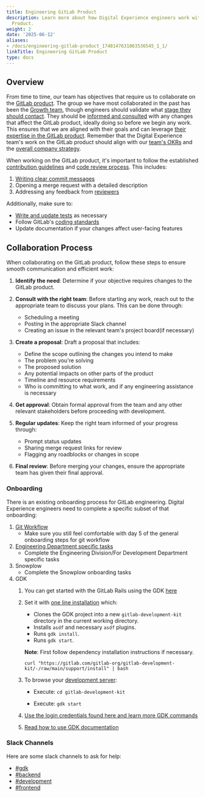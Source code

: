 ```yaml
---
title: Engineering GitLab Product
description: Learn more about how Digital Experience engineers work with the GitLab
  Product.
weight: 2
date: '2025-06-12'
aliases:
- /docs/engineering-gitlab-product_1748147631863536545_1_1/
linkTitle: Engineering GitLab Product
type: docs
---
```


## Overview

From time to time, our team has objectives that require us to collaborate on the [GitLab product](https://gitlab.com/gitlab-org/gitlab). The group we have most collaborated in the past has been the [Growth team](/handbook/engineering/development/growth/), though engineers should validate what [stage they should contact](/handbook/product/categories/). They should be [informed and consulted](/handbook/people-group/directly-responsible-individuals/#dri-consulted-informed-dci) with any changes that affect the GitLab product, ideally doing so before we begin any work. This ensures that we are aligned with their goals and can leverage [their expertise in the GitLab product](/handbook/values/#reach-across-company-departments). Remember that the Digital Experience team's work on the GitLab product should align with our [team's OKRs](/handbook/company/okrs/) and the [overall company strategy](/handbook/company/strategy/).

When working on the GitLab product, it's important to follow the established [contribution guidelines](https://docs.gitlab.com/ee/development/contributing/) and [code review process](https://docs.gitlab.com/ee/development/code_review.html). This includes:

1. [Writing clear commit messages](https://docs.gitlab.com/ee/development/contributing/merge_request_workflow.html#commit-messages-guidelines)
2. Opening a merge request with a detailed description
3. Addressing any feedback from [reviewers](https://docs.gitlab.com/ee/development/code_review.html#reviewer-roulette)

Additionally, make sure to:

- [Write and update tests](https://docs.gitlab.com/ee/development/code_review.html#quality) as necessary
- Follow GitLab's [coding standards](https://docs.gitlab.com/ee/development/contributing/style_guides/)
- Update documentation if your changes affect user-facing features

## Collaboration Process

When collaborating on the GitLab product, follow these steps to ensure smooth communication and efficient work:

1. **Identify the need**: Determine if your objective requires changes to the GitLab product.

2. **Consult with the right team**: Before starting any work, reach out to the appropriate team to discuss your plans. This can be done through:
   - Scheduling a meeting
   - Posting in the appropriate Slack channel
   - Creating an issue in the relevant team's project board(if necessary)

3. **Create a proposal**: Draft a proposal that includes:
   - Define the scope outlining the changes you intend to make
   - The problem you're solving
   - The proposed solution
   - Any potential impacts on other parts of the product
   - Timeline and resource requirements
   - Who is committing to what work, and if any engineering assistance is necessary

4. **Get approval**: Obtain formal approval from the team and any other relevant stakeholders before proceeding with development.

5. **Regular updates**: Keep the right team informed of your progress through:
   - Prompt status updates
   - Sharing merge request links for review
   - Flagging any roadblocks or changes in scope

6. **Final review**: Before merging your changes, ensure the appropriate team has given their final approval.

### Onboarding

There is an existing onboarding process for GitLab engineering. Digital Experience engineers need to complete a specific subset of that onboarding:

1. [Git Workflow](https://gitlab.com/gitlab-com/people-group/people-operations/employment-templates/-/blob/main/.gitlab/issue_templates/onboarding.md#day-5-git)
   - Make sure you still feel comfortable with day 5 of the general onboarding steps for git workflow
2. [Engineering Department specific tasks](https://gitlab.com/gitlab-com/people-group/people-operations/employment-templates/-/blob/main/.gitlab/issue_templates/onboarding_tasks/department_development.md)
   - Complete the Engineering Division/For Development Department specific tasks
3. Snowplow
   - Complete the Snowplow onboarding tasks
4. GDK
   1. You can get started with the GitLab Rails using the GDK [here](https://gitlab.com/gitlab-org/gitlab-development-kit)
   2. Set it with [one line installation](https://gitlab.com/gitlab-org/gitlab-development-kit#supported-methods) which:
      - Clones the GDK project into a new `gitlab-development-kit` directory in the current working directory.
      - Installs `asdf` and necessary `asdf` plugins.
      - Runs `gdk install`.
      - Runs `gdk start`.

      **Note**:  First follow dependency installation instructions if necessary.

      `curl "https://gitlab.com/gitlab-org/gitlab-development-kit/-/raw/main/support/install" | bash`
   3. To browse your [development server](https://gitlab.com/gitlab-org/gitlab-development-kit/-/blob/main/doc/howto/browse.md):

      - Execute: `cd gitlab-development-kit`

      - Execute: `gdk start`

   4. [Use the login credentials found here and learn more GDK commands](https://gitlab.com/gitlab-org/gitlab-development-kit/-/blob/main/doc/gdk_commands.md)
   5. [Read how to use GDK documentation](https://gitlab.com/gitlab-org/gitlab-development-kit/-/blob/main/doc/howto/index.md)

### Slack Channels

Here are some slack channels to ask for help:

- [#gdk](https://gitlab.slack.com/archives/C2Z9A056E)
- [#backend](https://gitlab.slack.com/archives/C8HG8D9MY)
- [#development](https://gitlab.slack.com/archives/C02PF508L)
- [#frontend](https://gitlab.slack.com/archives/C0GQHHPGW)

